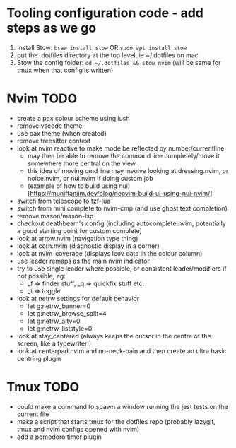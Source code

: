 # Tooling configuration code - add steps as we go

1. Install Stow: `brew install stow` OR `sudo apt install stow`
1. put the .dotfiles directory at the top level, ie ~/.dotfiles on mac
1. Stow the config folder: `cd ~/.dotfiles && stow nvim` (will be same for tmux when that config is written)

# Nvim TODO

- create a pax colour scheme using lush
- remove vscode theme
- use pax theme (when created)
- remove treesitter context
- look at nvim reactive to make mode be reflected by number/currentline
  - may then be able to remove the command line completely/move it somewhere more central on the view
  - this idea of moving cmd line may involve looking at dressing.nvim, or noice.nvim, or nui.nvim if doing custom job
  - (example of how to build using nui)[https://muniftanjim.dev/blog/neovim-build-ui-using-nui-nvim/]
- switch from telescope to fzf-lua
- switch from mini.complete to nvim-cmp (and use ghost text completion)
- remove mason/mason-lsp
- checkout deathbeam's config (including autocomplete.nvim, potentially a good starting point for custom complete)
- look at arrow.nvim (navigation type thing)
- look at corn.nvim (diagnostic display in a corner)
- look at nvim-coverage (displays lcov data in the colour column)
- use leader remaps as the main nvim indicator
- try to use single leader where possible, or consistent leader/modifiers if not possible, eg:
  - \_f => finder stuff, \_q => quickfix stuff etc.
  - \_<something>t => toggle <something>
- look at netrw settings for default behavior
  - let g:netrw_banner=0
  - let g:netrw_browse_split=4
  - let g:netrw_altv=0
  - let g:netrw_liststyle=0
- look at stay_centered (always keeps the cursor in the centre of the screen, like a typewriter!)
- look at centerpad.nvim and no-neck-pain and then create an ultra basic centring plugin

# Tmux TODO

- could make a command to spawn a window running the jest tests on the current file
- make a script that starts tmux for the dotfiles repo (probably lazygit, tmux and nvim configs opened with nvim)
- add a pomodoro timer plugin
